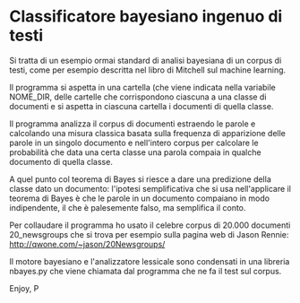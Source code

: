 # Classificatore bayesiano ingenuo di testi

Si tratta di un esempio ormai standard di analisi bayesiana di un corpus di testi, come per esempio descritta nel libro di Mitchell sul machine learning.

Il programma si aspetta in una cartella (che viene indicata nella variabile NOME_DIR, delle cartelle che corrispondono ciascuna a una classe di documenti e si aspetta in ciascuna cartella i documenti di quella classe.

Il programma analizza il corpus di documenti estraendo le parole e calcolando una misura classica basata sulla frequenza di apparizione delle parole in un singolo documento e nell'intero corpus per calcolare le probabilità che data una certa classe una parola compaia in qualche documento di quella classe.

A quel punto col teorema di Bayes si riesce a dare una predizione della classe dato un documento: l'ipotesi semplificativa che si usa nell'applicare il teorema di Bayes è che le parole in un documento compaiano in modo indipendente, il che è palesemente falso, ma semplifica il conto.

Per collaudare il programma ho usato il celebre corpus di 20.000 documenti 20_newsgroups che si trova per esempio sulla pagina web di Jason Rennie: http://qwone.com/~jason/20Newsgroups/

Il motore bayesiano e l'analizzatore lessicale sono condensati in una libreria nbayes.py che viene chiamata dal programma che ne fa il test sul corpus.

Enjoy,
P
